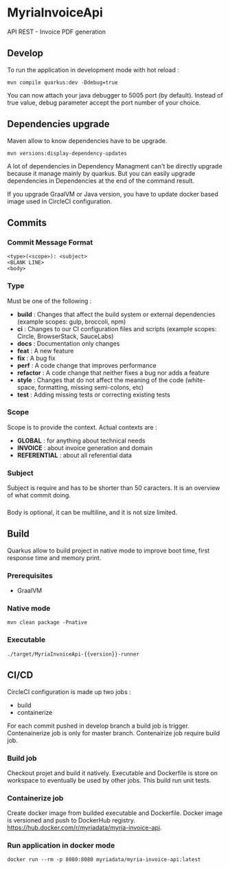 # MyriaInvoiceApi
API REST - Invoice PDF generation

## Develop

To run the application in development mode with hot reload :
```
mvn compile quarkus:dev -Ddebug=true
```
You can now attach your java debugger to 5005 port (by default).
Instead of true value, debug parameter accept the port number of your choice.

## Dependencies upgrade

Maven allow to know dependencies have to be upgrade.
```
mvn versions:display-dependency-updates
```
A lot of dependencies in Dependency Managment can't be directly upgrade because it manage mainly by quarkus.
But you can easily upgrade dependencies in Dependencies at the end of the command result.

If you upgrade GraalVM or Java version, you have to update docker based image used in CircleCI configuration.

## Commits

### Commit Message Format
```
<type>(<scope>): <subject>
<BLANK LINE>
<body>
```

### Type

Must be one of the following :
- **build** : Changes that affect the build system or external dependencies (example scopes: gulp, broccoli, npm)
- **ci** : Changes to our CI configuration files and scripts (example scopes: Circle, BrowserStack, SauceLabs)
- **docs** : Documentation only changes
- **feat** : A new feature
- **fix** : A bug fix
- **perf** : A code change that improves performance
- **refactor** : A code change that neither fixes a bug nor adds a feature
- **style** : Changes that do not affect the meaning of the code (white-space, formatting, missing semi-colons, etc)
- **test** : Adding missing tests or correcting existing tests

### Scope

Scope is to provide the context. Actual contexts are :
- **GLOBAL** : for anything about technical needs
- **INVOICE** : about invoice generation and domain
- **REFERENTIAL** : about all referential data

### Subject

Subject is require and has to be shorter than 50 caracters. It is an overview of what commit doing.

###

Body is optional, it can be multiline, and it is not size limited.

## Build

Quarkus allow to build project in native mode to improve boot time, first response time and memory print.

### Prerequisites

- GraalVM

### Native mode

```
mvn clean package -Pnative
```

### Executable

```
./target/MyriaInvoiceApi-{{version}}-runner
```

## CI/CD

CircleCI configuration is made up two jobs :
- build
- containerize

For each commit pushed in develop branch a build job is trigger. Contenainerize job is only for master branch. Contenairize job require build job.

### Build job

Checkout projet and build it natively. Executable and Dockerfile is store on workspace to eventually be used by other jobs. This build run unit tests.

### Containerize job

Create docker image from builded executable and Dockerfile. Docker image is versioned and push to DockerHub registry.
https://hub.docker.com/r/myriadata/myria-invoice-api.

### Run application in docker mode

```
docker run --rm -p 8080:8080 myriadata/myria-invoice-api:latest
```